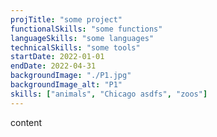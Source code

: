 ```yaml
---
projTitle: "some project"
functionalSkills: "some functions"
languageSkills: "some languages"
technicalSkills: "some tools"
startDate: 2022-01-01
endDate: 2022-04-31
backgroundImage: "./P1.jpg"
backgroundImage_alt: "P1"
skills: ["animals", "Chicago asdfs", "zoos"]
---
```


content